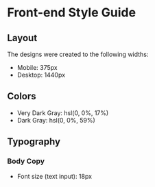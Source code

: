 # Front-end Style Guide

## Layout

The designs were created to the following widths:

- Mobile: 375px
- Desktop: 1440px

## Colors

- Very Dark Gray: hsl(0, 0%, 17%)
- Dark Gray: hsl(0, 0%, 59%)

## Typography

### Body Copy

- Font size (text input): 18px

<!-- ### Font

- Family: [Rubik](https://fonts.google.com/specimen/Rubik)
- Weights: 400, 500, 700 -->
